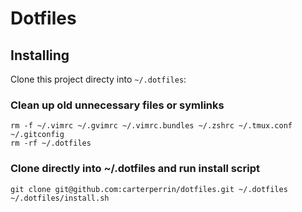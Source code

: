 # Dotfiles

## Installing

Clone this project directy into `~/.dotfiles`:

### Clean up old unnecessary files or symlinks
```
rm -f ~/.vimrc ~/.gvimrc ~/.vimrc.bundles ~/.zshrc ~/.tmux.conf ~/.gitconfig
rm -rf ~/.dotfiles
```

### Clone directly into ~/.dotfiles and run install script

```
git clone git@github.com:carterperrin/dotfiles.git ~/.dotfiles
~/.dotfiles/install.sh
```


